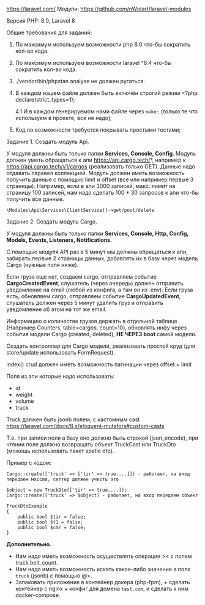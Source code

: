 https://laravel.com/
Модули: https://github.com/nWidart/laravel-modules

Версия PHP: 8.0, Laravel 8

Общие требования для заданий:

1. По максимум используем возможности php 8.0 что-бы сократить кол-во кода.
2. По максимум используем возможности laravel ^8.4 что-бы сократить кол-во кода.
3. ./vendor/bin/phpstan analyse не должен ругаться.
4. В каждом нашем файле должен быть включён строгий режим <?php declare(strict_types=1);

   4.1 И в каждом генерируемом нами файле через ``make:`` (только те что используем в проекте, все не надо);
5. Код по возможности требуется покрывать простыми тестами;

Задание 1. Создать модуль Api.

У модуля должны быть только папки **Services, Console, Config**. Модуль должен уметь
обращаться к апи https://api.cargo.tech/*, например к https://api.cargo.tech/v1/cargos (реализовать только GET).
Данные надо отдавать ларавел коллекцией.
Модуль должен иметь возможность получить данные с помощью limit и offset (все или например первые 3 страницы).
Например, если в апи 3000 записей, макс. лимит на страницу 100 записей, нам надо сделать 100 * 30 запросов к апи что-бы получить все данные.

    \Modules\Api\Services\ClientService()->get/post/delete

Задание 2. Создать модуль Cargo.

У модуля должны быть только папки **Services, Console, Http, Config, Models, Events, Listeners, Notifications**.

С помощью модуля API раз в 5 минут мы должны обращаться к апи, забирать первые 2 страницы данных, добавлять их в базу
через модель Cargo (нужные поля ниже).

Если груза еще нет, создаем cargo, отправляем событие **CargoCreatedEvent**, слушатель (через очередь) должен отправить уведомление на email (любой из конфига, а там он из .env).
Если груза есть, обновляем cargo, отправляем событие **CargoUpdatedEvent**, слушатель должен через 5 минут удалить груз и отправить уведомление об этом на тот же email.

Информацию о количестве грузов держать в отдельной таблице (Например Counters, table=cargos, count=10),
обновлять инфу через события модели Cargo (created, deleted), **НЕ ЧЕРЕЗ boot** самой модели.

Создать контроллер для Cargo модели, реализовать простой круд (для store/update использовать FormRequest).

index() crud должен иметь возможность пагинации через offset + limit

Поля из апи которые надо использовать:


- id
- weight
- volume
- truck


Truck должен быть jsonb полем, с кастомным cast https://laravel.com/docs/8.x/eloquent-mutators#custom-casts

Т.е. при записи поля в базу оно должно быть строкой (json_encode),
при чтении поле должно возвращать объект TruckCast или TruckDto (можешь использовать пакет spatie dto).

Пример с кодом:

    Cargo::create(['truck' => ['tir' => true....]]) - работает, на вход передаем массив, сеттер должен учесть это

    $object = new TruckDto(['tir' => true....]);
    Cargo::create(['truck' => $object) - работает, на вход передаем объект

    TruckDtoExample
    {
		public bool $tir = false;
		public bool $t1 = false;
		public bool $cmr = false;
    }

**Дополнительно.**

- Нам надо иметь возможность осуществлять операции >< с полем truck.belt_count.
- Нам надо иметь возможность искать какое-либо значение в поле ``truck`` (jsonb) с помощью @>.
- Запаковать приложение в контейнер докера (php-fpm), + сделать контейнер с nginx + конфиг для домена ``test.com``, и сделать к ним docker-compose.



